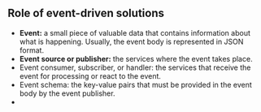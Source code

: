 ## Role of event-driven solutions
- **Event:** a small piece of valuable data that contains information about what is happening. Usually, the event body is represented in JSON format.
- **Event source or publisher:** the services where the event takes place.
- Event consumer, subscriber, or handler: the services that receive the event for processing or react to the event.
- Event schema: the key-value pairs that must be provided in the event body by the event publisher.
- 